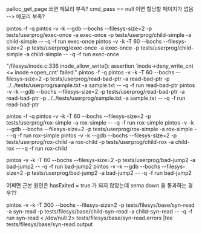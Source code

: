 palloc_get_page 쓰면 메모리 부족? cmd_pass == null 이면 할당할 페이지가 없음 --> 메모리 부족?

pintos -f -q
pintos -v -k --gdb --bochs --filesys-size=2 -p tests/userprog/exec-once -a exec-once -p tests/userprog/child-simple -a child-simple -- -q -f run exec-once
pintos -v -k -T 60 --bochs --filesys-size=2 -p tests/userprog/exec-once -a exec-once -p tests/userprog/child-simple -a child-simple -- -q -f run exec-once

"/filesys/inode.c:336 inode_allow_write(): assertion `inode->deny_write_cnt <= inode->open_cnt' failed."
pintos -f -q
pintos -v -k -T 60 --bochs  --filesys-size=2 -p tests/userprog/read-bad-ptr -a read-bad-ptr -p ../../tests/userprog/sample.txt -a sample.txt -- -q -f run read-bad-ptr
pintos -v -k --gdb --bochs  --filesys-size=2 -p tests/userprog/read-bad-ptr -a read-bad-ptr -p ../../tests/userprog/sample.txt -a sample.txt -- -q -f run read-bad-ptr

pintos -f -q
pintos -v -k -T 60 --bochs  --filesys-size=2 -p tests/userprog/rox-simple -a rox-simple -- -q -f run rox-simple 
pintos -v -k --gdb --bochs  --filesys-size=2 -p tests/userprog/rox-simple -a rox-simple -- -q -f run rox-simple 
pintos -v -k --gdb --bochs  --filesys-size=2 -p tests/userprog/rox-child -a rox-child -p tests/userprog/child-rox -a child-rox -- -q -f run rox-child 


pintos -v -k -T 60 --bochs  --filesys-size=2 -p tests/userprog/bad-jump2 -a bad-jump2 -- -q -f run bad-jump2
pintos -v -k --gdb --bochs  --filesys-size=2 -p tests/userprog/bad-jump2 -a bad-jump2 -- -q -f run bad-jump2

어쩌면 근본 원인은 hasExited = true 가 되지 않았는데 sema down 을 통과하는 경우??

pintos -v -k -T 300 --bochs  --filesys-size=2 -p tests/filesys/base/syn-read -a syn-read -p tests/filesys/base/child-syn-read -a child-syn-read -- -q    -f run syn-read < /dev/null 2> tests/filesys/base/syn-read.errors |tee tests/filesys/base/syn-read.output
